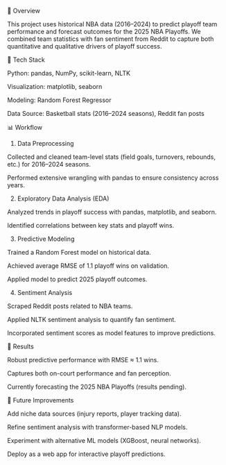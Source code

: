 📌 Overview

This project uses historical NBA data (2016–2024) to predict playoff team performance and forecast outcomes for the 2025 NBA Playoffs.
We combined team statistics with fan sentiment from Reddit to capture both quantitative and qualitative drivers of playoff success.

🔧 Tech Stack

Python: pandas, NumPy, scikit-learn, NLTK

Visualization: matplotlib, seaborn

Modeling: Random Forest Regressor

Data Source: Basketball stats (2016–2024 seasons), Reddit fan posts

📊 Workflow
1. Data Preprocessing

Collected and cleaned team-level stats (field goals, turnovers, rebounds, etc.) for 2016–2024 seasons.

Performed extensive wrangling with pandas to ensure consistency across years.

2. Exploratory Data Analysis (EDA)

Analyzed trends in playoff success with pandas, matplotlib, and seaborn.

Identified correlations between key stats and playoff wins.

3. Predictive Modeling

Trained a Random Forest model on historical data.

Achieved average RMSE of 1.1 playoff wins on validation.

Applied model to predict 2025 playoff outcomes.

4. Sentiment Analysis

Scraped Reddit posts related to NBA teams.

Applied NLTK sentiment analysis to quantify fan sentiment.

Incorporated sentiment scores as model features to improve predictions.

🚀 Results

Robust predictive performance with RMSE ≈ 1.1 wins.

Captures both on-court performance and fan perception.

Currently forecasting the 2025 NBA Playoffs (results pending).

🔮 Future Improvements

Add niche data sources (injury reports, player tracking data).

Refine sentiment analysis with transformer-based NLP models.

Experiment with alternative ML models (XGBoost, neural networks).

Deploy as a web app for interactive playoff predictions.
